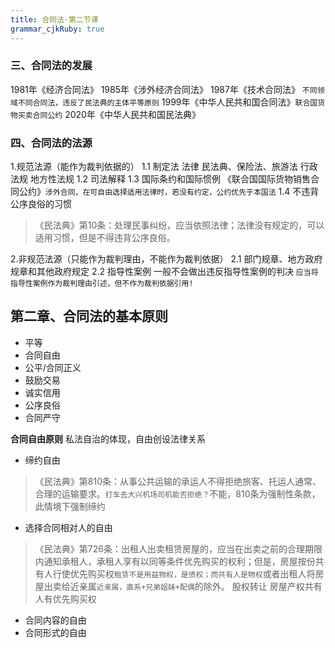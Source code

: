 ```yaml
---
title: 合同法·第二节课
grammar_cjkRuby: true
---
```

### 三、合同法的发展
1981年《经济合同法》
1985年《涉外经济合同法》
1987年《技术合同法》
`不同领域不同合同法，违反了民法典的主体平等原则`
1999年《中华人民共和国合同法》`联合国货物买卖合同公约`
2020年《中华人民共和国民法典》
### 四、合同法的法源
1.规范法源（能作为裁判依据的）
	1.1 制定法
		法律 民法典、保险法、旅游法
		行政法规
		地方性法规
	1.2 司法解释
	1.3 国际条约和国际惯例
	《联合国国际货物销售合同公约》`涉外合同，在可自由选择适用法律时，若没有约定，公约优先于本国法`
	1.4 不违背公序良俗的习惯
>《民法典》第10条：处理民事纠纷，应当依照法律；法律没有规定的，可以适用习惯，但是不得违背公序良俗。


2.非规范法源（只能作为裁判理由，不能作为裁判依据）
	2.1 部门规章、地方政府规章和其他政府规定
	2.2 指导性案例
	一般不会做出违反指导性案例的判决
	`应当将指导性案例作为裁判理由引述，但不作为裁判依据引用!`
	
## 第二章、合同法的基本原则
- 平等
- 合同自由
- 公平/合同正义
- 鼓励交易
- 诚实信用
- 公序良俗
- 合同严守

**合同自由原则**
私法自治的体现，自由创设法律关系
- 缔约自由
>《民法典》第810条：从事公共运输的承运人不得拒绝旅客、托运人通常、合理的运输要求。`打车去大兴机场司机能否拒绝？`不能，810条为强制性条款，此情境下强制缔约

- 选择合同相对人的自由
>《民法典》第726条：出租人出卖租赁房屋的，应当在出卖之前的合理期限内通知承租人，承租人享有以同等条件优先购买的权利；但是，房屋按份共有人行使优先购买权`租赁不是用益物权，是债权；而共有人是物权`或者出租人将房屋出卖给近亲属`近亲属，直系+兄弟姐妹+配偶`的除外。
>股权转让
>房屋产权共有人有优先购买权
- 合同内容的自由
- 合同形式的自由

